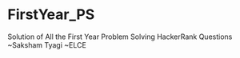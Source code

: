 # FirstYear_PS
Solution of All the First Year Problem Solving HackerRank Questions
~Saksham Tyagi
~ELCE
